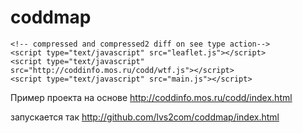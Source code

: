 # coddmap

<!DOCTYPE html>
<html>
  <head>
    <title>ДТП</title>
    <meta charset="utf-8">
    <link href="fv.ico" rel="shortcut icon">
    <link href="compressed.css" rel="stylesheet">

    <!-- compressed and compressed2 diff on see type action-->
    <script type="text/javascript" src="leaflet.js"></script>
    <script type="text/javascript" src="http://coddinfo.mos.ru/codd/wtf.js"></script>
    <script type="text/javascript" src="main.js"></script>

  </head>
  <body>
      <div id='mapid'></div>
    <!--
    uoiasfy
    -->

  </body>
</html>

Пример проекта на основе  http://coddinfo.mos.ru/codd/index.html

запускается так http://github.com/lvs2com/coddmap/index.html
